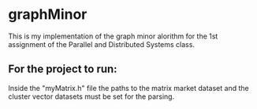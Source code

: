 # graphMinor
This is my implementation of the graph minor alorithm for the 1st assignment of the Parallel and Distributed Systems class.
## For the project to run:
Inside the "myMatrix.h" file the paths to the matrix market dataset and the cluster vector datasets must be set for the parsing.
